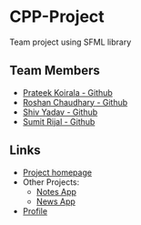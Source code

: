 # CPP-Project
Team project using SFML library

## Team Members
* <a href="https://github.com/prateekkoirala">Prateek Koirala - Github</a><br>
* <a href="https://github.com/Roshan9807950330">Roshan Chaudhary - Github</a><br>
* <a href="https://github.com/shivvyadav">Shiv Yadav - Github</a><br>
* <a href="https://github.com/sumitrijal1">Sumit Rijal - Github</a><br>

## Links
+ <a href = "https://github.com/chyroshan066/CPP-Projectr">Project homepage</a>
+ Other Projects:
  - <a href = "https://github.com/chyroshan066/Notes">Notes App</a>
  - <a href = "https://github.com/chyroshan066/News-App">News App</a>
+ <a href = "https://github.com/chyroshan066">Profile</a>
